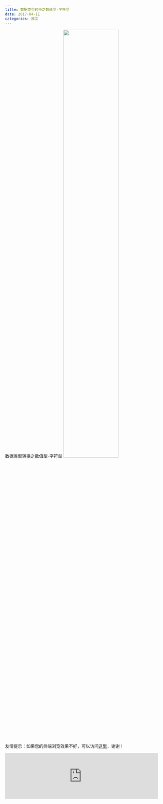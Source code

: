```yaml
---
title: 数据类型转换之数值型-字符型
date: 2017-04-11
categories: 推文
---
```

数据类型转换之数值型-字符型
<img src="http://mmbiz.qpic.cn/mmbiz_jpg/ACviaWTBFxhY7KwDqxL6P5sFqicaKg2gYfiaGcFvrSKtuE2FTZw1rV7cuElJ2xUDtEkKJIsP4jUibdL8nxgyibodEWw/0?wx_fmt.jpeg" style="width: 60%; height: auto;"/><!--more-->
友情提示：如果您的终端浏览效果不好，可以访问[这里](https://stata-club.github.io/stata_article/2017-04-11.html)，谢谢！
<iframe src="https://stata-club.github.io/stata_article/2017-04-11.html" id="iframepage" frameborder="0" scrolling="no" marginheight="0" marginwidth="0" width="100%" onLoad="iFrameHeight()"></iframe>
<script type="text/javascript" language="javascript">
function iFrameHeight() {
var ifm= document.getElementById("iframepage");
var subWeb = document.frames ? document.frames["iframepage"].document : ifm.contentDocument;   
if(ifm != null && subWeb != null) {
 ifm.height = subWeb.body.scrollHeight;
} 
} 
</script> 